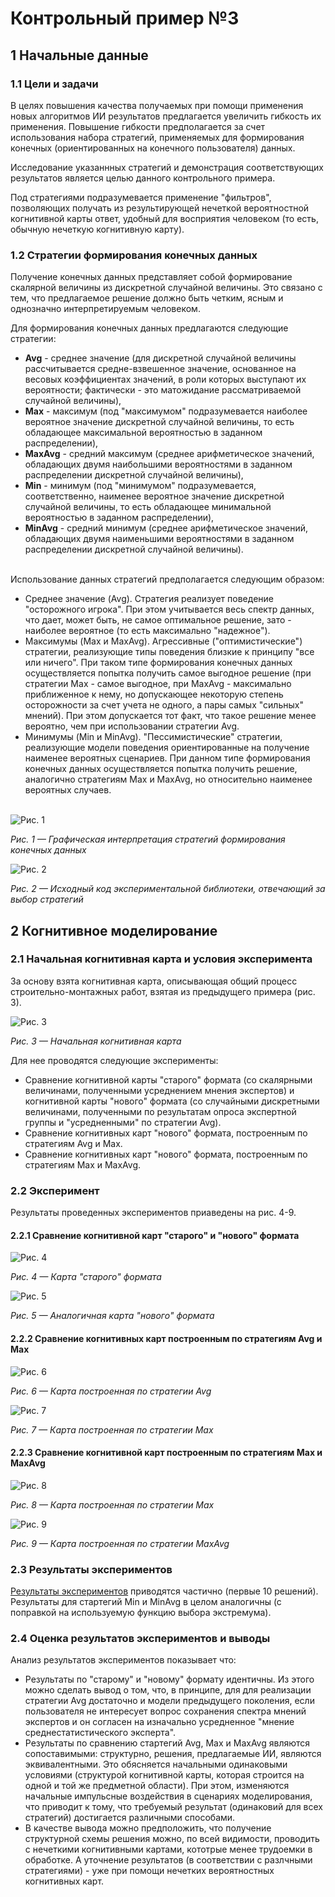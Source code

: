 # Контрольный пример №3

## 1 Начальные данные

### 1.1 Цели и задачи

В целях повышения качества получаемых при помощи применения новых алгоритмов ИИ результатов предлагается увеличить гибкость их применения. Повышение гибкости предполагается за счет использования набора стратегий, применяемых для формирования конечных (ориентированных на конечного пользователя) данных.

Исследование указаннных стратегий и демонстрация соответствующих результатов является целью данного контрольного примера.

Под стратегиями подразумевается применение "фильтров", позволяющих получать из результирующей нечеткой вероятностной когнитивной карты ответ, удобный для восприятия человеком (то есть, обычную нечеткую когнитивную карту).

### 1.2 Стратегии формирования конечных данных

Получение конечных данных представляет собой формирование скалярной величины из дискретной случайной величины. Это связано с тем, что предлагаемое решение должно быть четким, ясным и однозначно интерпретируемым человеком.

Для формирования конечных данных предлагаются следующие стратегии:
+ **Avg** - среднее значение (для дискретной случайной величины рассчитывается средне-взвешенное значение, основанное на весовых коэффициентах значений, в роли которых выступают их вероятности; фактически - это матожидание рассматриваемой случайной величины),
+ **Max** - максимум (под "максимумом" подразумевается наиболее вероятное значение дискретной случайной величины, то есть обладающее максимальной вероятностью в заданном распределении),
+ **MaxAvg** - средний максимум (среднее арифметическое значений, обладающих двумя наибольшими вероятностями в заданном распределении дискретной случайной величины),
+ **Min** - минимум (под "минимумом" подразумевается, соответственно, наименее вероятное значение дискретной случайной величины, то есть обладающее минимальной вероятностью в заданном распределении),
+ **MinAvg** - средний минимум (среднее арифметическое значений, обладающих двумя наименьшими вероятностями в заданном распределении дискретной случайной величины).<br><br>

Использование данных стратегий предполагается следующим образом:
+ Среднее значение (Avg). Стратегия реализует поведение "осторожного игрока". При этом учитывается весь спектр данных, что дает, может быть, не самое оптимальное решение, зато - наиболее вероятное (то есть максимально "надежное").
+ Максимумы (Max и MaxAvg). Агрессивные ("оптимистические") стратегии, реализующие типы поведения близкие к принципу "все или ничего". При таком типе формирования конечных данных осуществляется попытка получить самое выгодное решение (при стратегии Max - самое выгодное, при MaxAvg - максимально приближенное к нему, но допускающее некоторую степень осторожности за счет учета не одного, а пары самых "сильных" мнений). При этом допускается тот факт, что такое решение менее вероятно, чем при использовании стратегии Avg.
+ Минимумы (Min и MinAvg). "Пессимистические" стратегии, реализующие модели поведения ориентированные на получение наименее вероятных сценариев. При данном типе формирования конечных данных осуществляется попытка получить решение, аналогично стратегиям Max и MaxAvg, но относительно наименее вероятных случаев.<br><br>

![Рис. 1](yPic1.png)

_Рис. 1 — Графическая интерпретация стратегий формирования конечных данных_

![Рис. 2](yPic2.png)

_Рис. 2 — Исходный код экспериментальной библиотеки, отвечающий за выбор стратегий_

## 2 Когнитивное моделирование

### 2.1 Начальная когнитивная карта и условия эксперимента

За основу взята когнитивная карта, описывающая общий процесс строительно-монтажных работ, взятая из предыдущего примера (рис. 3).

![Рис. 3](yPic3.png)

_Рис. 3 — Начальная когнитивная карта_

Для нее проводятся следующие эксперименты:
+ Сравнение когнитивной карты "старого" формата (со скалярными величинами, полученными усреднением мнения экспертов) и когнитивной карты "нового" формата (со случайными дискретными величинами, полученными по результатам опроса экспертной группы и "усредненными" по стратегии Avg).
+ Сравнение когнитивных карт "нового" формата, построенным по стратегиям Avg и Max.
+ Сравнение когнитивных карт "нового" формата, построенным по стратегиям Max и MaxAvg.


### 2.2 Эксперимент

Результаты проведенных экспериментов приаведены на рис. 4-9.

#### 2.2.1 Сравнение когнитивной карт "старого" и "нового" формата

![Рис. 4](yPic4.png)

_Рис. 4 — Карта "старого" формата_

![Рис. 5](yPic5.png)

_Рис. 5 — Аналогичная карта "нового" формата_

#### 2.2.2 Сравнение когнитивных карт построенным по стратегиям Avg и Max

![Рис. 6](yPic6.png)

_Рис. 6 — Карта построенная по стратегии Avg_

![Рис. 7](yPic7.png)

_Рис. 7 — Карта построенная по стратегии Max_

#### 2.2.3 Сравнение когнитивной карт построенным по стратегиям Max и MaxAvg

![Рис. 8](yPic8.png)

_Рис. 8 — Карта построенная по стратегии Max_

![Рис. 9](yPic9.png)

_Рис. 9 — Карта построенная по стратегии MaxAvg_

### 2.3 Результаты экспериментов

[Результаты экспериментов](Example3-Results.zip) приводятся частично (первые 10 решений). Результаты для стартегий Min и MinAvg в целом аналогичны (с поправкой на используемую функцию выбора экстремума).

### 2.4 Оценка результатов экспериментов и выводы

Анализ результатов экспериментов показывает что:
+ Результаты по "старому" и "новому" формату идентичны. Из этого можно сделать вывод о том, что, в принципе, для для реализации стратегии Avg достаточно и модели предыдущего поколения, если пользователя не интересует вопрос сохранения спектра мнений экспертов и он согласен на изначально усредненное "мнение среднестатистического эксперта".
+ Результаты по сравнению стартегий Avg, Max и MaxAvg являются сопоставимыми: структурно, решения, предлагаемые ИИ, являются эквивалентными. Это обясняется начальными одинаковыми условиями (структурой когнитивной карты, которая строится на одной и той же предметной области). При этом, изменяются начальные импульсные воздействия в сценариях моделирования, что приводит к тому, что требуемый результат (одинаковий для всех стратегий) достигается различными способами.
+ В качестве вывода можно предположить, что получение структурной схемы решения можно, по всей видимости, проводить с нечеткими когнитивными картами, кототрые менее трудоемки в обработке. А уточнение результатов (в соответствии с разлчными стратегиями) - уже при помощи нечетких вероятностных когнитивных карт.